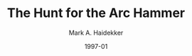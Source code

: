 ---
mission_id: "arc-hunt"
title: "The Hunt for the Arc Hammer"
author: "Mark A. Haidekker"
date: 1997-01
description: "A twisted mass of metal hanging in space is all that remains of the Arc Hammer.... more than there should be. Now the Executor has docked with the ship, and the Empire is crawling over the wreckage in search of the blueprints for the Dark Troopers. You, Kyle Katarn, are the only member of the Alliance to have been aboard the Arc Hammer, and so you are being detailed to board the ship, find the plans, and then attempt to shut down the shields of the Executor, opening it to Alliance attack."
level-replaced:	ARC
difficulty: yes
bm:	yes
fme: yes
wax: no
3do: yes
voc: yes
gmd: no
vue: yes
lfd: yes
base: "Level made from scratch, but using three areas of heavily modified ARC and Executor geometry"
editors: "DFUSE 1.0, WDFUSE"

---